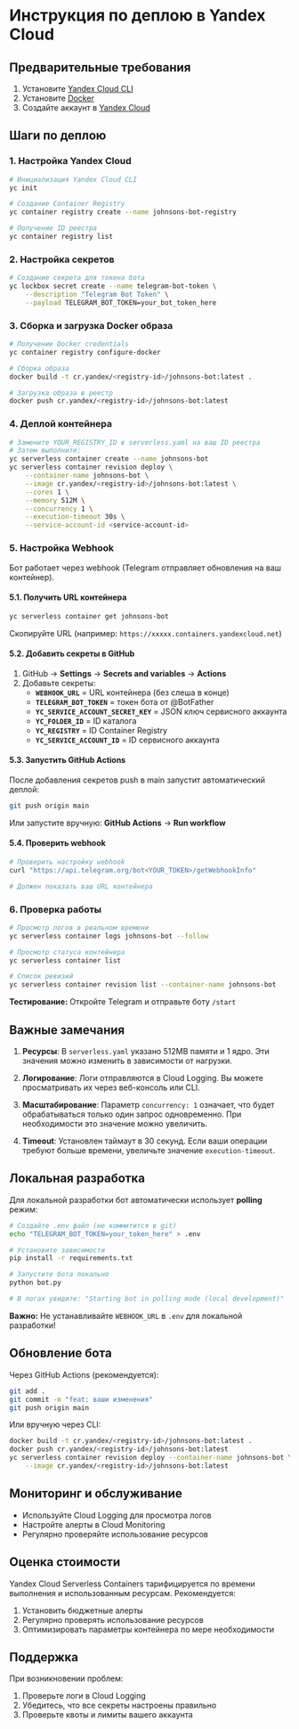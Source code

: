 # Инструкция по деплою в Yandex Cloud

## Предварительные требования

1. Установите [Yandex Cloud CLI](https://cloud.yandex.ru/docs/cli/quickstart)
2. Установите [Docker](https://docs.docker.com/get-docker/)
3. Создайте аккаунт в [Yandex Cloud](https://cloud.yandex.ru/)

## Шаги по деплою

### 1. Настройка Yandex Cloud

```bash
# Инициализация Yandex Cloud CLI
yc init

# Создание Container Registry
yc container registry create --name johnsons-bot-registry

# Получение ID реестра
yc container registry list
```

### 2. Настройка секретов

```bash
# Создание секрета для токена бота
yc lockbox secret create --name telegram-bot-token \
    --description "Telegram Bot Token" \
    --payload TELEGRAM_BOT_TOKEN=your_bot_token_here
```

### 3. Сборка и загрузка Docker образа

```bash
# Получение Docker credentials
yc container registry configure-docker

# Сборка образа
docker build -t cr.yandex/<registry-id>/johnsons-bot:latest .

# Загрузка образа в реестр
docker push cr.yandex/<registry-id>/johnsons-bot:latest
```

### 4. Деплой контейнера

```bash
# Замените YOUR_REGISTRY_ID в serverless.yaml на ваш ID реестра
# Затем выполните:
yc serverless container create --name johnsons-bot
yc serverless container revision deploy \
    --container-name johnsons-bot \
    --image cr.yandex/<registry-id>/johnsons-bot:latest \
    --cores 1 \
    --memory 512M \
    --concurrency 1 \
    --execution-timeout 30s \
    --service-account-id <service-account-id>
```

### 5. Настройка Webhook

Бот работает через webhook (Telegram отправляет обновления на ваш контейнер).

#### 5.1. Получить URL контейнера

```bash
yc serverless container get johnsons-bot
```

Скопируйте URL (например: `https://xxxxx.containers.yandexcloud.net`)

#### 5.2. Добавить секреты в GitHub

1. GitHub → **Settings** → **Secrets and variables** → **Actions**
2. Добавьте секреты:
   - **`WEBHOOK_URL`** = URL контейнера (без слеша в конце)
   - **`TELEGRAM_BOT_TOKEN`** = токен бота от @BotFather
   - **`YC_SERVICE_ACCOUNT_SECRET_KEY`** = JSON ключ сервисного аккаунта
   - **`YC_FOLDER_ID`** = ID каталога
   - **`YC_REGISTRY`** = ID Container Registry
   - **`YC_SERVICE_ACCOUNT_ID`** = ID сервисного аккаунта

#### 5.3. Запустить GitHub Actions

После добавления секретов push в main запустит автоматический деплой:

```bash
git push origin main
```

Или запустите вручную: **GitHub Actions** → **Run workflow**

#### 5.4. Проверить webhook

```bash
# Проверить настройку webhook
curl "https://api.telegram.org/bot<YOUR_TOKEN>/getWebhookInfo"

# Должен показать ваш URL контейнера
```

### 6. Проверка работы

```bash
# Просмотр логов в реальном времени
yc serverless container logs johnsons-bot --follow

# Просмотр статуса контейнера
yc serverless container list

# Список ревизий
yc serverless container revision list --container-name johnsons-bot
```

**Тестирование:** Откройте Telegram и отправьте боту `/start`

## Важные замечания

1. **Ресурсы**: В `serverless.yaml` указано 512MB памяти и 1 ядро. Эти значения можно изменить в зависимости от нагрузки.

2. **Логирование**: Логи отправляются в Cloud Logging. Вы можете просматривать их через веб-консоль или CLI.

3. **Масштабирование**: Параметр `concurrency: 1` означает, что будет обрабатываться только один запрос одновременно. При необходимости это значение можно увеличить.

4. **Timeout**: Установлен таймаут в 30 секунд. Если ваши операции требуют больше времени, увеличьте значение `execution-timeout`.

## Локальная разработка

Для локальной разработки бот автоматически использует **polling** режим:

```bash
# Создайте .env файл (не коммитится в git)
echo "TELEGRAM_BOT_TOKEN=your_token_here" > .env

# Установите зависимости
pip install -r requirements.txt

# Запустите бота локально
python bot.py

# В логах увидите: "Starting bot in polling mode (local development)"
```

**Важно:** Не устанавливайте `WEBHOOK_URL` в `.env` для локальной разработки!

## Обновление бота

Через GitHub Actions (рекомендуется):

```bash
git add .
git commit -m "feat: ваши изменения"
git push origin main
```

Или вручную через CLI:

```bash
docker build -t cr.yandex/<registry-id>/johnsons-bot:latest .
docker push cr.yandex/<registry-id>/johnsons-bot:latest
yc serverless container revision deploy --container-name johnsons-bot \
    --image cr.yandex/<registry-id>/johnsons-bot:latest
```

## Мониторинг и обслуживание

- Используйте Cloud Logging для просмотра логов
- Настройте алерты в Cloud Monitoring
- Регулярно проверяйте использование ресурсов

## Оценка стоимости

Yandex Cloud Serverless Containers тарифицируется по времени выполнения и использованным ресурсам. Рекомендуется:

1. Установить бюджетные алерты
2. Регулярно проверять использование ресурсов
3. Оптимизировать параметры контейнера по мере необходимости

## Поддержка

При возникновении проблем:

1. Проверьте логи в Cloud Logging
2. Убедитесь, что все секреты настроены правильно
3. Проверьте квоты и лимиты вашего аккаунта
